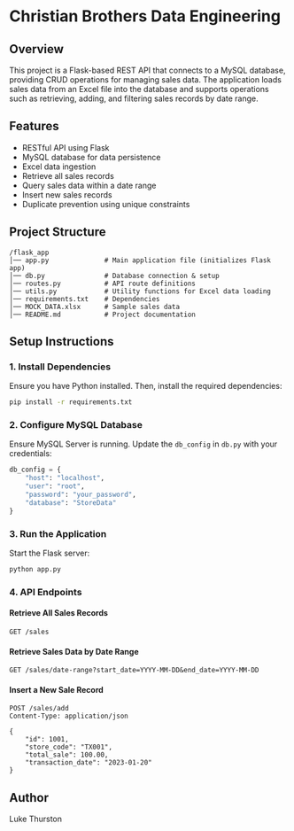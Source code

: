 # Christian Brothers Data Engineering

## Overview
This project is a Flask-based REST API that connects to a MySQL database, providing CRUD operations for managing sales data. The application loads sales data from an Excel file into the database and supports operations such as retrieving, adding, and filtering sales records by date range.

## Features
- RESTful API using Flask
- MySQL database for data persistence
- Excel data ingestion
- Retrieve all sales records
- Query sales data within a date range
- Insert new sales records
- Duplicate prevention using unique constraints

## Project Structure
```
/flask_app
│── app.py              # Main application file (initializes Flask app)
│── db.py               # Database connection & setup
│── routes.py           # API route definitions
│── utils.py            # Utility functions for Excel data loading
│── requirements.txt    # Dependencies
│── MOCK_DATA.xlsx      # Sample sales data
│── README.md           # Project documentation
```

## Setup Instructions
### 1. Install Dependencies
Ensure you have Python installed. Then, install the required dependencies:
```sh
pip install -r requirements.txt
```

### 2. Configure MySQL Database
Ensure MySQL Server is running. Update the `db_config` in `db.py` with your credentials:
```python
db_config = {
    "host": "localhost",
    "user": "root",
    "password": "your_password",
    "database": "StoreData"
}
```

### 3. Run the Application
Start the Flask server:
```sh
python app.py
```

### 4. API Endpoints
#### Retrieve All Sales Records
```http
GET /sales
```
#### Retrieve Sales Data by Date Range
```http
GET /sales/date-range?start_date=YYYY-MM-DD&end_date=YYYY-MM-DD
```
#### Insert a New Sale Record
```http
POST /sales/add
Content-Type: application/json

{
    "id": 1001,
    "store_code": "TX001",
    "total_sale": 100.00,
    "transaction_date": "2023-01-20"
}
```

## Author
Luke Thurston

